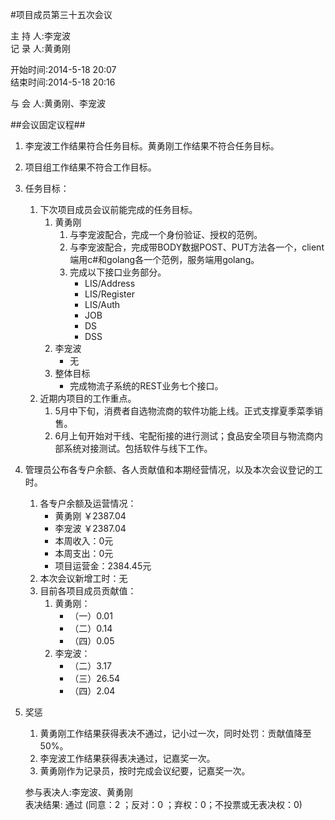 #项目成员第三十五次会议

主 持 人:李宠波    
记 录 人:黄勇刚   

开始时间:2014-5-18 20:07  
结束时间:2014-5-18 20:16  

与 会 人:黄勇刚、李宠波  

##会议固定议程##
1. 李宠波工作结果符合任务目标。黄勇刚工作结果不符合任务目标。
2. 项目组工作结果不符合工作目标。
3. 任务目标：
	1. 下次项目成员会议前能完成的任务目标。
		1. 黄勇刚
			1. 与李宠波配合，完成一个身份验证、授权的范例。
			2. 与李宠波配合，完成带BODY数据POST、PUT方法各一个，client端用c#和golang各一个范例，服务端用golang。
			3. 完成以下接口业务部分。 
				- LIS/Address
				- LIS/Register
				- LIS/Auth
				- JOB
				- DS
				- DSS
		2. 李宠波
			- 无
		3. 整体目标
			- 完成物流子系统的REST业务七个接口。
	2. 近期内项目的工作重点。
		1. 5月中下旬，消费者自选物流商的软件功能上线。正式支撑夏季菜季销售。
		2. 6月上旬开始对干线、宅配衔接的进行测试；食品安全项目与物流商内部系统对接测试。包括软件与线下工作。
		
5. 管理员公布各专户余额、各人贡献值和本期经营情况，以及本次会议登记的工时。
	1. 各专户余额及运营情况：
		- 黄勇刚 ￥2387.04
		- 李宠波 ￥2387.04
		- 本周收入：0元
		- 本周支出：0元
		- 项目运营金：2384.45元
	2. 本次会议新增工时：无
	3. 目前各项目成员贡献值：
		1. 黄勇刚：
			- （一）0.01
			- （二）0.14
			- （四）0.05
		2. 李宠波：
			- （二）3.17
			- （三）26.54
			- （四）2.04


6. 奖惩
	1. 黄勇刚工作结果获得表决不通过，记小过一次，同时处罚：贡献值降至50%。
	2. 李宠波工作结果获得表决通过，记嘉奖一次。
	3. 黄勇刚作为记录员，按时完成会议纪要，记嘉奖一次。
 
	参与表决人:李宠波、黄勇刚  
	表决结果: 通过 (同意：2 ；反对：0 ；弃权：0；不投票或无表决权：0)  
